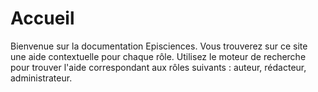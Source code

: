 # Accueil

   Bienvenue sur la documentation Episciences. Vous trouverez sur ce site une aide contextuelle pour chaque rôle.
   Utilisez le moteur de recherche pour trouver l'aide correspondant aux rôles suivants : auteur, rédacteur, administrateur.


